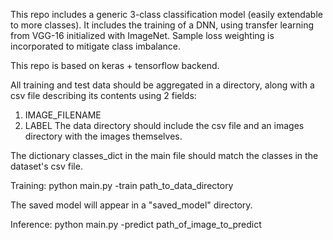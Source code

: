 This repo includes a generic 3-class classification model (easily extendable to more classes).
It includes the training of a DNN, using transfer learning from VGG-16 initialized with ImageNet.
Sample loss weighting is incorporated to mitigate class imbalance.

This repo is based on keras + tensorflow backend.

All training and test data should be aggregated in a directory, along with a csv file describing its contents using 2 fields:
1. IMAGE_FILENAME
2. LABEL
The data directory should include the csv file and an images directory with the images themselves.

The dictionary classes_dict in the main file should match the classes in the dataset's csv file.

Training:
python main.py -train path_to_data_directory

The saved model will appear in a "saved_model" directory.

Inference:
python main.py -predict path_of_image_to_predict